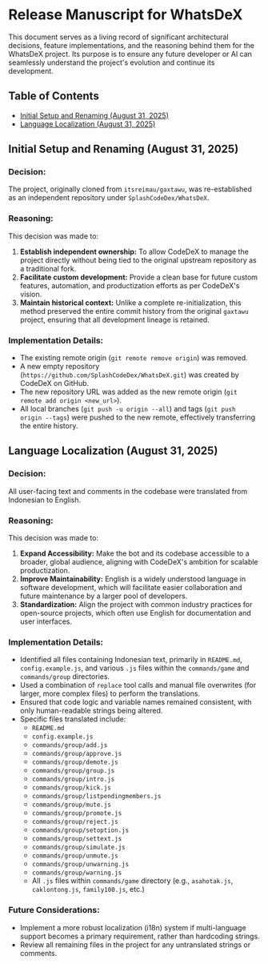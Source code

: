 # Release Manuscript for WhatsDeX

This document serves as a living record of significant architectural decisions, feature implementations, and the reasoning behind them for the WhatsDeX project. Its purpose is to ensure any future developer or AI can seamlessly understand the project's evolution and continue its development.

## Table of Contents

- [Initial Setup and Renaming (August 31, 2025)](#initial-setup-and-renaming-august-31-2025)
- [Language Localization (August 31, 2025)](#language-localization-august-31-2025)

## Initial Setup and Renaming (August 31, 2025)

### Decision:

The project, originally cloned from `itsreimau/gaxtawu`, was re-established as an independent repository under `SplashCodeDex/WhatsDeX`.

### Reasoning:

This decision was made to:
1.  **Establish independent ownership:** To allow CodeDeX to manage the project directly without being tied to the original upstream repository as a traditional fork.
2.  **Facilitate custom development:** Provide a clean base for future custom features, automation, and productization efforts as per CodeDeX's vision.
3.  **Maintain historical context:** Unlike a complete re-initialization, this method preserved the entire commit history from the original `gaxtawu` project, ensuring that all development lineage is retained.

### Implementation Details:

-   The existing remote origin (`git remote remove origin`) was removed.
-   A new empty repository (`https://github.com/SplashCodeDex/WhatsDeX.git`) was created by CodeDeX on GitHub.
-   The new repository URL was added as the new remote origin (`git remote add origin <new_url>`).
-   All local branches (`git push -u origin --all`) and tags (`git push origin --tags`) were pushed to the new remote, effectively transferring the entire history.

## Language Localization (August 31, 2025)

### Decision:

All user-facing text and comments in the codebase were translated from Indonesian to English.

### Reasoning:

This decision was made to:
1.  **Expand Accessibility:** Make the bot and its codebase accessible to a broader, global audience, aligning with CodeDeX's ambition for scalable productization.
2.  **Improve Maintainability:** English is a widely understood language in software development, which will facilitate easier collaboration and future maintenance by a larger pool of developers.
3.  **Standardization:** Align the project with common industry practices for open-source projects, which often use English for documentation and user interfaces.

### Implementation Details:

-   Identified all files containing Indonesian text, primarily in `README.md`, `config.example.js`, and various `.js` files within the `commands/game` and `commands/group` directories.
-   Used a combination of `replace` tool calls and manual file overwrites (for larger, more complex files) to perform the translations.
-   Ensured that code logic and variable names remained consistent, with only human-readable strings being altered.
-   Specific files translated include:
    -   `README.md`
    -   `config.example.js`
    -   `commands/group/add.js`
    -   `commands/group/approve.js`
    -   `commands/group/demote.js`
    -   `commands/group/group.js`
    -   `commands/group/intro.js`
    -   `commands/group/kick.js`
    -   `commands/group/listpendingmembers.js`
    -   `commands/group/mute.js`
    -   `commands/group/promote.js`
    -   `commands/group/reject.js`
    -   `commands/group/setoption.js`
    -   `commands/group/settext.js`
    -   `commands/group/simulate.js`
    -   `commands/group/unmute.js`
    -   `commands/group/unwarning.js`
    -   `commands/group/warning.js`
    -   All `.js` files within `commands/game` directory (e.g., `asahotak.js`, `caklontong.js`, `family100.js`, etc.)

### Future Considerations:

-   Implement a more robust localization (i18n) system if multi-language support becomes a primary requirement, rather than hardcoding strings.
-   Review all remaining files in the project for any untranslated strings or comments.
